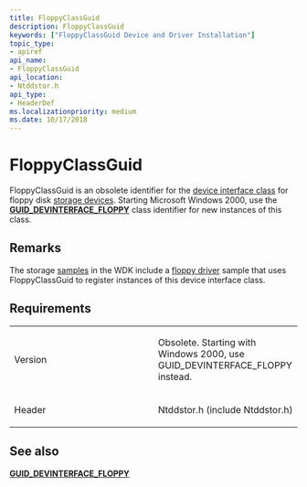 ```yaml
---
title: FloppyClassGuid
description: FloppyClassGuid
keywords: ["FloppyClassGuid Device and Driver Installation"]
topic_type:
- apiref
api_name:
- FloppyClassGuid
api_location:
- Ntddstor.h
api_type:
- HeaderDef
ms.localizationpriority: medium
ms.date: 10/17/2018
---
```


# FloppyClassGuid


FloppyClassGuid is an obsolete identifier for the [device interface class](./overview-of-device-interface-classes.md) for floppy disk [storage devices](../storage/index.md). Starting Microsoft Windows 2000, use the [**GUID_DEVINTERFACE_FLOPPY**](guid-devinterface-floppy.md) class identifier for new instances of this class.

## Remarks

The storage [samples](https://go.microsoft.com/fwlink/p/?LinkId=618052) in the WDK include a [floppy driver](/samples/browse/) sample that uses FloppyClassGuid to register instances of this device interface class.

## Requirements

<table>
<colgroup>
<col width="50%" />
<col width="50%" />
</colgroup>
<tbody>
<tr class="odd">
<td align="left"><p>Version</p></td>
<td align="left"><p>Obsolete. Starting with Windows 2000, use GUID_DEVINTERFACE_FLOPPY instead.</p></td>
</tr>
<tr class="even">
<td align="left"><p>Header</p></td>
<td align="left">Ntddstor.h (include Ntddstor.h)</td>
</tr>
</tbody>
</table>

## See also


[**GUID_DEVINTERFACE_FLOPPY**](guid-devinterface-floppy.md)

